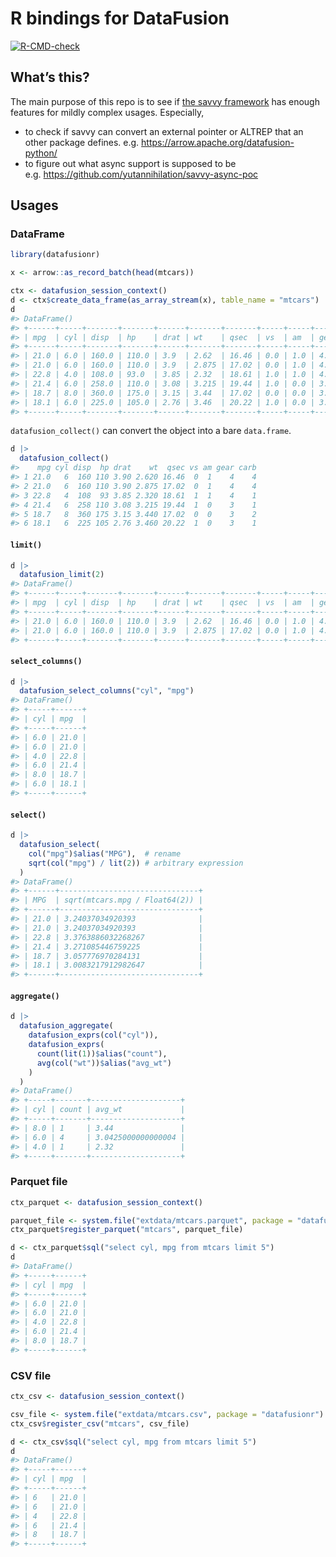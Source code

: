 # R bindings for DataFusion


<!-- badges: start -->

[![R-CMD-check](https://github.com/yutannihilation/datafusionr/actions/workflows/R-CMD-check.yaml/badge.svg)](https://github.com/yutannihilation/datafusionr/actions/workflows/R-CMD-check.yaml)
<!-- badges: end -->

## What’s this?

The main purpose of this repo is to see if [the savvy
framework](https://github.com/yutannihilation/savvy) has enough features
for mildly complex usages. Especially,

- to check if savvy can convert an external pointer or ALTREP that an
  other package defines.
  e.g. <https://arrow.apache.org/datafusion-python/>
- to figure out what async support is supposed to be
  e.g. <https://github.com/yutannihilation/savvy-async-poc>

## Usages

### DataFrame

``` r
library(datafusionr)

x <- arrow::as_record_batch(head(mtcars))

ctx <- datafusion_session_context()
d <- ctx$create_data_frame(as_array_stream(x), table_name = "mtcars")
d
#> DataFrame()
#> +------+-----+-------+-------+------+-------+-------+-----+-----+------+------+
#> | mpg  | cyl | disp  | hp    | drat | wt    | qsec  | vs  | am  | gear | carb |
#> +------+-----+-------+-------+------+-------+-------+-----+-----+------+------+
#> | 21.0 | 6.0 | 160.0 | 110.0 | 3.9  | 2.62  | 16.46 | 0.0 | 1.0 | 4.0  | 4.0  |
#> | 21.0 | 6.0 | 160.0 | 110.0 | 3.9  | 2.875 | 17.02 | 0.0 | 1.0 | 4.0  | 4.0  |
#> | 22.8 | 4.0 | 108.0 | 93.0  | 3.85 | 2.32  | 18.61 | 1.0 | 1.0 | 4.0  | 1.0  |
#> | 21.4 | 6.0 | 258.0 | 110.0 | 3.08 | 3.215 | 19.44 | 1.0 | 0.0 | 3.0  | 1.0  |
#> | 18.7 | 8.0 | 360.0 | 175.0 | 3.15 | 3.44  | 17.02 | 0.0 | 0.0 | 3.0  | 2.0  |
#> | 18.1 | 6.0 | 225.0 | 105.0 | 2.76 | 3.46  | 20.22 | 1.0 | 0.0 | 3.0  | 1.0  |
#> +------+-----+-------+-------+------+-------+-------+-----+-----+------+------+
```

`datafusion_collect()` can convert the object into a bare `data.frame`.

``` r
d |> 
  datafusion_collect()
#>    mpg cyl disp  hp drat    wt  qsec vs am gear carb
#> 1 21.0   6  160 110 3.90 2.620 16.46  0  1    4    4
#> 2 21.0   6  160 110 3.90 2.875 17.02  0  1    4    4
#> 3 22.8   4  108  93 3.85 2.320 18.61  1  1    4    1
#> 4 21.4   6  258 110 3.08 3.215 19.44  1  0    3    1
#> 5 18.7   8  360 175 3.15 3.440 17.02  0  0    3    2
#> 6 18.1   6  225 105 2.76 3.460 20.22  1  0    3    1
```

#### `limit()`

``` r
d |> 
  datafusion_limit(2)
#> DataFrame()
#> +------+-----+-------+-------+------+-------+-------+-----+-----+------+------+
#> | mpg  | cyl | disp  | hp    | drat | wt    | qsec  | vs  | am  | gear | carb |
#> +------+-----+-------+-------+------+-------+-------+-----+-----+------+------+
#> | 21.0 | 6.0 | 160.0 | 110.0 | 3.9  | 2.62  | 16.46 | 0.0 | 1.0 | 4.0  | 4.0  |
#> | 21.0 | 6.0 | 160.0 | 110.0 | 3.9  | 2.875 | 17.02 | 0.0 | 1.0 | 4.0  | 4.0  |
#> +------+-----+-------+-------+------+-------+-------+-----+-----+------+------+
```

#### `select_columns()`

``` r
d |>
  datafusion_select_columns("cyl", "mpg")
#> DataFrame()
#> +-----+------+
#> | cyl | mpg  |
#> +-----+------+
#> | 6.0 | 21.0 |
#> | 6.0 | 21.0 |
#> | 4.0 | 22.8 |
#> | 6.0 | 21.4 |
#> | 8.0 | 18.7 |
#> | 6.0 | 18.1 |
#> +-----+------+
```

#### `select()`

``` r
d |> 
  datafusion_select(
    col("mpg")$alias("MPG"),  # rename
    sqrt(col("mpg") / lit(2)) # arbitrary expression
  )
#> DataFrame()
#> +------+-------------------------------+
#> | MPG  | sqrt(mtcars.mpg / Float64(2)) |
#> +------+-------------------------------+
#> | 21.0 | 3.24037034920393              |
#> | 21.0 | 3.24037034920393              |
#> | 22.8 | 3.3763886032268267            |
#> | 21.4 | 3.271085446759225             |
#> | 18.7 | 3.057776970284131             |
#> | 18.1 | 3.0083217912982647            |
#> +------+-------------------------------+
```

#### `aggregate()`

``` r
d |> 
  datafusion_aggregate(
    datafusion_exprs(col("cyl")),
    datafusion_exprs(
      count(lit(1))$alias("count"),
      avg(col("wt"))$alias("avg_wt")
    )
  )
#> DataFrame()
#> +-----+-------+--------------------+
#> | cyl | count | avg_wt             |
#> +-----+-------+--------------------+
#> | 8.0 | 1     | 3.44               |
#> | 6.0 | 4     | 3.0425000000000004 |
#> | 4.0 | 1     | 2.32               |
#> +-----+-------+--------------------+
```

### Parquet file

``` r
ctx_parquet <- datafusion_session_context()

parquet_file <- system.file("extdata/mtcars.parquet", package = "datafusionr")
ctx_parquet$register_parquet("mtcars", parquet_file)

d <- ctx_parquet$sql("select cyl, mpg from mtcars limit 5")
d
#> DataFrame()
#> +-----+------+
#> | cyl | mpg  |
#> +-----+------+
#> | 6.0 | 21.0 |
#> | 6.0 | 21.0 |
#> | 4.0 | 22.8 |
#> | 6.0 | 21.4 |
#> | 8.0 | 18.7 |
#> +-----+------+
```

### CSV file

``` r
ctx_csv <- datafusion_session_context()

csv_file <- system.file("extdata/mtcars.csv", package = "datafusionr")
ctx_csv$register_csv("mtcars", csv_file)

d <- ctx_csv$sql("select cyl, mpg from mtcars limit 5")
d
#> DataFrame()
#> +-----+------+
#> | cyl | mpg  |
#> +-----+------+
#> | 6   | 21.0 |
#> | 6   | 21.0 |
#> | 4   | 22.8 |
#> | 6   | 21.4 |
#> | 8   | 18.7 |
#> +-----+------+
```
